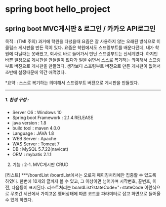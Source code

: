 # spring boot hello_project
## spring boot MVC게시판 & 로그인 / 카카오 API로그인



목적 : (TMI 주의)
과거에 학원을 다녔을때 요즘은 잘 사용하지 않는 오래된 방식으로 
이클립스 게시판을 만든 적이 있다.
요즘은 학원에서도 스프링부트를 배운다던데,
내가 학원에 다닐때는 못배웠고, 회사로 바로 들어가서 만난 스프링부트는 신세계였다.
하지만 바쁜 일정으로 게시판을 만들일이 없다가
일을 쉬면서 스스로 복기하는 의미해서 스프링부트 버젼으로 게시판을 만들었다.
생각보다 스프링부트 버전으로 만든 게시판이 없어서 초반에 설정때문에 약간 애먹었다.

*요약 : 스스로 복기하는 의미해서 스프링부트 버젼으로 게시판을 만들었다.


***

##### 1. 환경 구성 : 
+ Server OS : Windows 10
+ Spring boot Framework : 2.1.4.RELEASE
+ java version : 1.8
+ build tool : maven 4.0.0
+ Language : JAVA 1.8
+ WEB Server : Apache 
+ WAS Server : Tomcat 7
+ DB : MySQL 5.7.22(navicat)
+ ORM : mybatis 2.1.1

2. 기능 :
2-1. MVC게시판 CRUD

[리스트]
***/boardList
/boardList에서는 오로지 페이징처리에만 집중할 수 있도록 하였다.
한번에 10개의 글까지 볼 수 있고, 그 이상이면 넘어가며 
시작번호, 끝번호, 이전, 다음등이 표시된다.
리스트처리는 boardList?stateCode="+stateCode 
이런식으로 무조건 세션에서 가지고온 
멤버상태에 따른 코드를 파라미터로 잡고 화면으로 들어올 수 있게 하였다.
